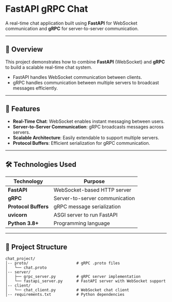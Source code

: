 # FastAPI gRPC Chat

A real-time chat application built using **FastAPI** for WebSocket communication and **gRPC** for server-to-server communication.

---

## 📜 **Overview**

This project demonstrates how to combine **FastAPI** (WebSocket) and **gRPC** to build a scalable real-time chat system.  
- FastAPI handles WebSocket communication between clients.  
- gRPC handles communication between multiple servers to broadcast messages efficiently.

---

## 🚀 **Features**

- **Real-Time Chat**: WebSocket enables instant messaging between users.
- **Server-to-Server Communication**: gRPC broadcasts messages across servers.
- **Scalable Architecture**: Easily extendable to support multiple servers.
- **Protocol Buffers**: Efficient serialization for gRPC communication.

---

## 🛠️ **Technologies Used**

| **Technology**    | **Purpose**                             |
|-------------------|-----------------------------------------|
| **FastAPI**       | WebSocket-based HTTP server             |
| **gRPC**          | Server-to-server communication          |
| **Protocol Buffers** | gRPC message serialization            |
| **uvicorn**       | ASGI server to run FastAPI              |
| **Python 3.8+**   | Programming language                    |

---

## 📂 **Project Structure**

```plaintext
chat_project/
│-- proto/                     # gRPC .proto files
│   └── chat.proto
│-- server/
│   ├── grpc_server.py         # gRPC server implementation
│   └── fastapi_server.py      # FastAPI server with WebSocket support
│-- client/
│   └── chat_client.py         # WebSocket chat client
│-- requirements.txt           # Python dependencies
